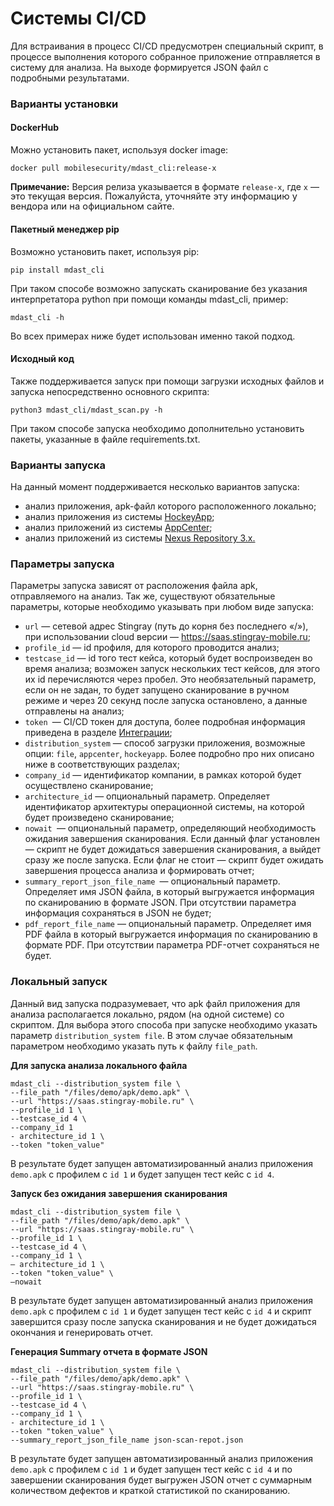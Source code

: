 # Системы CI/CD

  <p>Для встраивания в процесс CI/CD предусмотрен специальный скрипт, в процессе выполнения которого собранное приложение отправляется в систему для анализа. На выходе формируется JSON файл с подробными результатами.</p>
  <h3>Варианты установки</h3>
  <h4><strong>DockerHub</strong></h4>
  <p>Можно установить пакет, используя docker image:</p>
  <pre class="language-bush"><code class="language-bush">docker pull mobilesecurity/mdast_cli:release-x</code></pre>
  <p><strong>Примечание:</strong> Версия релиза указывается в формате <code>release-x</code>, где <code>x</code> — <span style="font-size:11pt"><span style="line-height:107%">это текущая версия. Пожалуйста, уточняйте эту информацию у вендора или на официальном сайте.</span></span></p>
  <h4><strong>Пакетный менеджер pip</strong></h4>
  <p>Возможно установить пакет, используя pip:</p>
  <pre class="language-bush"><code class="language-bush">pip install mdast_cli</code></pre>
  <p>При таком способе возможно запускать сканирование без указания интерпретатора python при помощи команды mdast_cli, пример:</p>
  <pre class="language-bush"><code class="language-bush">mdast_cli -h</code></pre>
  <p>Во всех примерах ниже будет использован именно такой подход.</p>
  <h4><strong>Исходный код</strong></h4>
  <p>Также поддерживается запуск при помощи загрузки исходных файлов и запуска непосредственно основного скрипта:</p>
  <pre class="language-bush"><code class="language-bush">python3 mdast_cli/mdast_scan.py -h</code></pre>
  <p>При таком способе запуска необходимо дополнительно установить пакеты, указанные в файле requirements.txt.</p>
  <h3>Варианты запуска</h3>
  <p>На данный момент поддерживается несколько вариантов запуска:</p>
  <ul class="Disc">
    <li>анализ приложения, apk-файл которого расположенного локально;</li>
    <li>анализ приложения из системы <a href="https://hockeyapp.net/">HockeyApp</a>;</li>
    <li>анализ приложений из системы <a href="https://appcenter.ms/">AppCenter</a>;</li>
    <li>анализ приложений из системы <a href="https://help.sonatype.com/repomanager3">Nexus Repository 3.x.</a> </li>
  </ul>
  <h3>Параметры запуска</h3>
  <p>Параметры запуска зависят от расположения файла apk, отправляемого на анализ. Так же, существуют обязательные параметры, которые необходимо указывать при любом виде запуска:</p>
  <ul class="Disc">
    <li><code>url</code> — сетевой адрес Stingray (путь до корня без последнего «/»), при использовании cloud версии — <a href="https://saas.stingray-mobile.ru">https://saas.stingray-mobile.ru</a>;</li>
    <li><code>profile_id</code> — id профиля, для которого проводится анализ;</li>
    <li><code>testcase_id</code> — id того тест кейса, который будет воспроизведен во время анализа; возможен запуск нескольких тест кейсов, для этого их id перечисляются через пробел. Это необязательный параметр, если он не задан, то будет запущено сканирование в ручном режиме и через 20 секунд после запуска остановлено, а данные отправлены на анализ;</li>
    <li><code>token </code>— CI/CD токен для доступа, более подробная информация приведена в разделе <a data-xref="{title}" href="Integracii.htm">Интеграции</a>;</li>
    <li><code>distribution_system</code> — способ загрузки приложения, возможные опции: <code>file</code>, <code>appcenter</code>, <code>hockeyapp</code>. Более подробно про них описано ниже в соответствующих разделах;</li>
    <li><code>company_id</code> — идентификатор компании, в рамках которой будет осуществлено сканирование;</li>
    <li><code>architecture_id</code> — опциональный параметр. Определяет идентификатор архитектуры операционной системы, на которой будет произведено сканирование;</li>
    <li><code>nowait </code>— опциональный параметр, определяющий необходимость ожидания завершения сканирования. Если данный флаг установлен — скрипт не будет дожидаться завершения сканирования, а выйдет сразу же после запуска. Если флаг не стоит — скрипт будет ожидать завершения процесса анализа и формировать отчет;</li>
    <li><code>summary_report_json_file_name </code>— опциональный параметр. Определяет имя JSON файла, в который выгружается информация по сканированию в формате JSON. При отсутствии параметра информация сохраняться в JSON не будет;</li>
    <li><code>pdf_report_file_name</code> — опциональный параметр. Определяет имя PDF файла в который выгружается информация по сканированию в формате PDF. При отсутствии параметра PDF-отчет сохраняться не будет.</li>
  </ul>
  <h3>Локальный запуск</h3>
  <p>Данный вид запуска подразумевает, что apk файл приложения для анализа располагается локально, рядом (на одной системе) со скриптом. Для выбора этого способа при запуске необходимо указать параметр <code>distribution_system file</code>. В этом случае обязательным параметром необходимо указать путь к файлу <code>file_path</code>.</p>
  <p><strong>Для запуска анализа локального файла</strong></p>
  <pre class="language-bush"><code class="language-bush">mdast_cli --distribution_system file \
--file_path &quot;/files/demo/apk/demo.apk&quot; \
--url &quot;https://saas.stingray-mobile.ru&quot; \
--profile_id 1 \
--testcase_id 4 \
--company_id 1 
- architecture_id 1 \
--token &quot;token_value&quot; </code></pre>
  <p>В результате будет запущен автоматизированный анализ приложения <code>demo.apk</code> с профилем с <code>id 1</code> и будет запущен тест кейс с <code>id 4</code>.</p>
  <p><strong>Запуск без ожидания завершения сканирования</strong></p>
  <pre class="language-bush"><code class="language-bush">mdast_cli --distribution_system file \
--file_path &quot;/files/demo/apk/demo.apk&quot; \ 
--url &quot;https://saas.stingray-mobile.ru&quot; \
--profile_id 1 \
--testcase_id 4 \
--company_id 1 \ 
— architecture_id 1 \
--token &quot;token_value&quot; \
–nowait</code></pre>
  <p>В результате будет запущен автоматизированный анализ приложения <code>demo.apk</code> с профилем с <code>id 1</code> и будет запущен тест кейс с <code>id 4</code> и скрипт завершится сразу после запуска сканирования и не будет дожидаться окончания и генерировать отчет.</p>
  <p><strong>Генерация Summary отчета в формате JSON</strong></p>
  <pre class="language-bush"><code class="language-bush">mdast_cli --distribution_system file \
--file_path &quot;/files/demo/apk/demo.apk&quot; \ 
--url &quot;https://saas.stingray-mobile.ru&quot; \
--profile_id 1 \
--testcase_id 4 \
--company_id 1 \
- architecture_id 1 \
--token &quot;token_value&quot; \
--summary_report_json_file_name json-scan-repot.json</code></pre>
  <p>В результате будет запущен автоматизированный анализ приложения <code>demo.apk</code> с профилем с <code>id 1</code> и будет запущен тест кейс с <code>id 4</code> и по завершении сканирования будет выгружен JSON отчет с суммарным количеством дефектов и краткой статистикой по сканированию.</p>
  <p> </p>
</body>
</html>